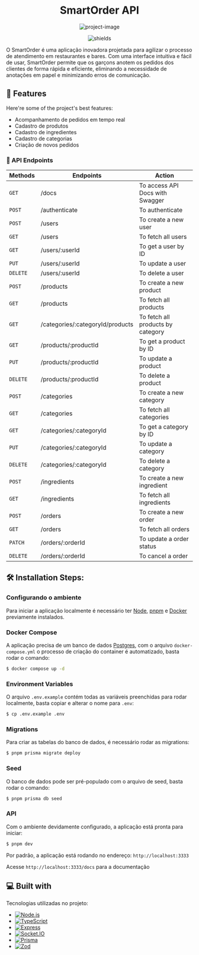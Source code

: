 <h1 align="center" id="title">SmartOrder API</h1>

<p align="center"><img src="https://socialify.git.ci/lucianogmoraesjr/smartorder-api/image?description=1&amp;descriptionEditable=SmartOrder%20API&amp;font=Inter&amp;language=1&amp;name=1&amp;owner=1&amp;pattern=Solid&amp;theme=Auto" alt="project-image"></p>

<p align="center"><img src="https://img.shields.io/badge/version-v1-%23339933" alt="shields"></p>

<p id="description">O SmartOrder é uma aplicação inovadora projetada para agilizar o processo de atendimento em restaurantes e bares. Com uma interface intuitiva e fácil de usar, SmartOrder permite que os garçons anotem os pedidos dos clientes de forma rápida e eficiente, eliminando a necessidade de anotações em papel e minimizando erros de comunicação.</p>

<h2>🧐 Features</h2>

Here're some of the project's best features:

*   Acompanhamento de pedidos em tempo real
*   Cadastro de produtos
*   Cadastro de ingredientes
*   Cadastro de categorias
*   Criação de novos pedidos

### 🧭 API Endpoints
| Methods | Endpoints | Action |
| --- | --- | --- |
| `GET` | /docs | To access API Docs with Swagger |
| `POST` | /authenticate | To authenticate |
| `POST` | /users | To create a new user |
| `GET` | /users | To fetch all users |
| `GET` | /users/:userId | To get a user by ID |
| `PUT` | /users/:userId | To update a user |
| `DELETE` | /users/:userId | To delete a user |
| `POST` | /products | To create a new product |
| `GET` | /products | To fetch all products |
| `GET` | /categories/:categoryId/products | To fetch all products by category |
| `GET` | /products/:productId | To get a product by ID |
| `PUT` | /products/:productId | To update a product |
| `DELETE` | /products/:productId | To delete a product |
| `POST` | /categories | To create a new category |
| `GET` | /categories | To fetch all categories |
| `GET` | /categories/:categoryId | To get a category by ID |
| `PUT` | /categories/:categoryId | To update a category |
| `DELETE` | /categories/:categoryId | To delete a category |
| `POST` | /ingredients | To create a new ingredient |
| `GET` | /ingredients | To fetch all ingredients |
| `POST` | /orders | To create a new order |
| `GET` | /orders | To fetch all orders |
| `PATCH` | /orders/:orderId | To update a order status |
| `DELETE` | /orders/:orderId | To cancel a order |

<h2>🛠️ Installation Steps:</h2>

### Configurando o ambiente

Para iniciar a aplicação localmente é necessário ter [Node](https://nodejs.org), [pnpm](https://pnpm.io) e [Docker](https://docker.com) previamente instalados.

### Docker Compose

A aplicação precisa de um banco de dados [Postgres](https://postgresql.org), com o arquivo `docker-compose.yml` o processo de criação do container é automatizado, basta rodar o comando:

```bash
$ docker compose up -d
```
### Environment Variables

O arquivo `.env.example` contém todas as variáveis preenchidas para rodar localmente, basta copiar e alterar o nome para `.env`:

```bash
$ cp .env.example .env
```

### Migrations

Para criar as tabelas do banco de dados, é necessário rodar as migrations:

```bash
$ pnpm prisma migrate deploy
```
### Seed

O banco de dados pode ser pré-populado com o arquivo de seed, basta rodar o comando:

```bash
$ pnpm prisma db seed
```
### API

Com o ambiente devidamente configurado, a aplicação está pronta para iniciar:

```bash
$ pnpm dev
```
Por padrão, a aplicação está rodando no endereço: `http://localhost:3333`

Acesse `http://localhost:3333/docs` para a documentação


<h2>💻 Built with</h2>

Tecnologias utilizadas no projeto:

* [![Node.js][node]][node-url]
* [![TypeScript][typescript]][typescript-url]
* [![Express][express]][express-url]
* [![Socket.IO][socketio]][socketio-url]
* [![Prisma][prisma]][prisma-url]
* [![Zod][zod]][zod-url]

<!-- MARKDOWN LINKS & IMAGES -->
[node]: https://img.shields.io/badge/Node.js-20232A?style=for-the-badge&logo=node.js&logoColor=%23339933&labelColor=20232A
[node-url]: https://nodejs.org/en
[TypeScript]: https://img.shields.io/badge/TypeScript-20232A?style=for-the-badge&logo=TypeScript&logoColor=%233178C6&labelColor=20232A
[typescript-url]: https://www.typescriptlang.org/
[prisma]: https://img.shields.io/badge/Prisma-20232A?style=for-the-badge&logo=prisma&logoColor=fff&labelColor=20232A
[prisma-url]: https://www.prisma.io/
[express]: https://img.shields.io/badge/Express%20-%20%2320232A?style=for-the-badge&logo=express&labelColor=20232A
[express-url]: https://expressjs.com/
[socketio]: https://img.shields.io/badge/Socket.IO%20-%20%2320232A?style=for-the-badge&logo=socketdotio&labelColor=20232A
[socketio-url]: https://socket.io/
[zod]: https://img.shields.io/badge/Zod%20-%20%2320232A?style=for-the-badge&logo=zod&labelColor=20232A
[zod-url]: https://zod.dev/

